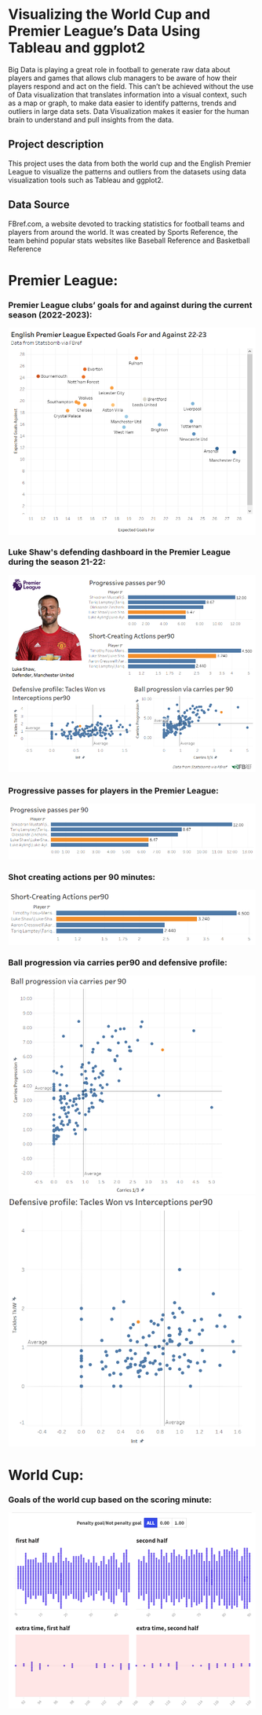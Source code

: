 # Visualizing the World Cup and Premier League’s Data Using Tableau and ggplot2

Big Data is playing a great role in football to generate raw data about players and games that allows club managers to be aware of how their players respond and act on the field. This can’t be achieved without the use of Data visualization that translates information into a visual context, such as a map or graph, to make data easier to identify patterns, trends and outliers in large data sets. Data Visualization makes it easier for the human brain to understand and pull insights from the data.

## Project description
 
This project uses the data from both the world cup and the English Premier League to visualize the patterns and outliers from the datasets using data visualization tools such as Tableau and ggplot2.

## Data Source
FBref.com, a website devoted to tracking statistics for football teams and players from around the world. It was created by Sports Reference, the team behind popular stats websites like Baseball Reference and Basketball Reference
# Premier League:

### Premier League clubs’ goals for and against during the current season (2022-2023):

![alt text](https://github.com/Naaimaben/DataViz-Final-Project--Football-/blob/master/Graphs/1-premier%20league%20clubs%20goals%20for%20and%20against.PNG)

### Luke Shaw's defending dashboard in the Premier League during the season 21-22:

![alt text](https://github.com/Naaimaben/DataViz-Final-Project--Football-/blob/master/Graphs/2-Luke%20Shaw%20Graph.PNG)

###  Progressive passes for players in the Premier League: 

![alt text](https://github.com/Naaimaben/DataViz-Final-Project--Football-/blob/master/Graphs/3-passes.PNG)

### Shot creating actions per 90 minutes:

![alt text](https://github.com/Naaimaben/DataViz-Final-Project--Football-/blob/master/Graphs/4-short-creating%20actions.PNG)

### Ball progression via carries per90 and defensive profile:
![alt text](https://github.com/Naaimaben/DataViz-Final-Project--Football-/blob/master/Graphs/5-ball%20progression.PNG)
![alt text](https://github.com/Naaimaben/DataViz-Final-Project--Football-/blob/master/Graphs/6-defensive%20profile.PNG)

# World Cup:

### Goals of the world cup based on the scoring minute:
![alt text](https://github.com/Naaimaben/DataViz-Final-Project--Football-/blob/master/Graphs/7-mitemps.png)

